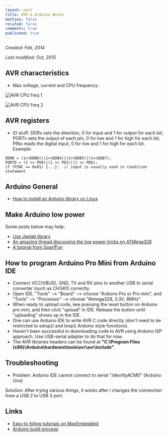 ```yaml
---
layout: post
title: AVR & Arduino Notes
mathjax: false
related: false
comments: true
published: true
---
```


_Created: Feb, 2014_

_Last modified: Oct, 2015_



## AVR characteristics

* Max voltage, current and CPU frequency:

![AVR CPU freq 1](http://i.imgur.com/n3TKMUD.png)

![AVR CPU freq 2](http://i.imgur.com/Mxs5Fgc.png)


## AVR registers

* IO stuff: DDRx sets the direction, 0 for input and 1 for output for each bit; PORTx sets the output of each pin, 0 for low and 1 for high for each bit; PINx reads the digital input, 0 for low and 1 for high for each bit. Example:

```
DDRB = (1<<DDB0)|(1<<DDB4)|(1<<DDB5)|(1<<DDB7);
PORTD = (1 << PD0)|(1 << PD3)|(1 << PD6);
if (PINC == 0x01) {...};  // input is usually used in condition statement
```


## Arduino General

* [How to install an Arduino library on Linux](https://learn.adafruit.com/adafruit-all-about-arduino-libraries-install-use/installing-a-library-on-linux)


## Make Arduino low power

Some posts below may help:

* [Use Jeelab library](https://www.openhomeautomation.net/arduino-battery/)
* [An amazing thread discussing the low power tricks on ATMega328](http://gammon.com.au/power)
* [A tutorial from SparfFun](https://www.sparkfun.com/tutorials/309)


## How to program Arduino Pro Mini from Arduino IDE

* Connect VCC(VBUS), GND, TX and RX pins to another USB to serial converter (such as CH340) correctly. 
* Open IDE, "Tools" --> "Board" --> choose "Arduino Pro or Pro mini", and "Tools" --> "Processor" --> choose "Atmega328, 3.3V, 8MHz". 
* When ready to upload code, kee pressing the reset button on Arduino pro mini, and then click "upload" in IDE. Release the button until "uploading" shows up in the IDE. 
* One can use Arduino IDE to write AVR C code directly (don't need to be restricted to setup() and loop() Arduino style functions).
* Haven't been successful in downloading code to AVR using Arduino ISP approach. Use USB-serial adapter to do that for now. 
* The AVR libraries headers can be found at __"C:\Program Files (x86)\Arduino\hardware\tools\avr\avr\include"__.


## Troubleshooting

* Problem: Arduino IDE cannot connect to serial "/dev/ttyACM0" (Arduino Uno)

Solution: After trying various things, it works after I changes the connection from a USB 2 to USB 3 port.


## Links

* [Easy to follow tutorials on MaxEmbedded](http://maxembedded.com/2011/06/port-operations-in-avr/)
* [Arduino build process](https://www.arduino.cc/en/Hacking/BuildProcess)

